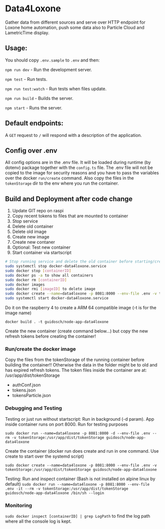 # Data4Loxone

Gather data from different sources and serve over HTTP endpoint for Loxone home automation, push some data also to Particle Cloud and LametricTime display.

## Usage:

You should copy `.env.sample` to `.env` and then:

`npm run dev` - Run the development server.

`npm test` - Run tests.

`npm run test:watch` - Run tests when files update.

`npm run build` - Builds the server.

`npm start` - Runs the server.

## Default endpoints:

A `GET` request to `/` will respond with a description of the application.

## Config over .env
All config options are in the .env file. It will be loaded during runtime (by dotenv) package together with the `config.ts` file. The .env file will not be copied to the image for security reasons and you have to pass the variables over the docker `run/create` command. Also copy the files in the `tokenStorage` dir to the env where you run the container.

## Build and Deployment after code change

1. Update GIT repo on raspi
2. Copy recent tokens to files that are mounted to container
3. Stop service
4. Delete old container
5. Delete old image
6. Create new image
7. Create new contaner
8. Optional: Test new container
9. Start container via startscript

```bash
# Stop running service and delete the old container before starting/creating the new one
sudo systemctl stop docker-data4loxone.service
sudo docker stop [containerID]
sudo docker ps -a to show all containers
sudo docker rm [containerID]
sudo docker images
sudo docker rmi [imageID] to delete image
sudo docker create --name=data4loxone -p 8081:8000 --env-file .env -v tokenStorage:/usr/app/dist/tokenStorage guidosch/node-app-data4loxone
sudo systemctl start docker-data4loxone.service
``````

Do it on the raspberry 4 to create a ARM 64 compatible image (-t is for the image name)

`docker build . -t guidosch/node-app-data4loxone`

Create the new container (create command below...) but copy the new refresh tokens before creating the container!

### Run/create the docker image

Copy the files from the tokenStorage of the running container before building the container!! Otherwise the data in the folder might be to old and has expired refresh tokens. The token files inside the container are at: /usr/app/dist/tokenStorage

* authConf.json
* tokens.json
* tokensParticle.json

### Debugging and Testing

Testing or just run without startscript: Run in background (-d param). App inside container runs on port 8000. Run for testing purposes

`sudo docker run --name=data4loxone -p 8081:8000 -d --env-file .env --rm -v tokenStorage:/usr/app/dist/tokenStorage guidosch/node-app-data4loxone`

Create the container (docker run does create and run in one command. Use create to start over the systemd script)

`sudo docker create --name=data4loxone -p 8081:8000 --env-file .env -v tokenStorage:/usr/app/dist/tokenStorage guidosch/node-app-data4loxone`

Testing: Run and inspect container (Bash is not installed on alpine linux by default)
`sudo docker run --name=data4loxone -p 8081:8000 --env-file .env -it --rm -v tokenStorage:/usr/app/dist/tokenStorage guidosch/node-app-data4loxone /bin/sh --login`

### Monitoring
`sudo docker inspect [containerID] | grep LogPath` to find the log path where all the console log is kept.
